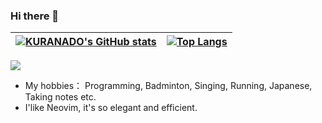 ### Hi there 👋

| <a href="https://github.com/anuraghazra/github-readme-stats"><img align="center" src="https://github-readme-stats.vercel.app/api?username=KURANADO2&count_private=true&show_icons=true&hide_border=true" alt="KURANADO's GitHub stats" /></a> | <a href="https://github.com/anuraghazra/github-readme-stats"><img align="center" src="https://github-readme-stats.vercel.app/api/top-langs/?username=KURANADO2&exclude_repo=KURANADO2.github.io,Note&hide=javascript,html&langs_count=5&layout=compact&hide_border=true" alt="Top Langs"/></a> |
| -                                                                                                                                                                                                                                             | -                                                                                                                                                                                                                                                                                              |

![](https://gv.halberd.cn/KURANADO2?theme=stroke-colorful&active=3200ff&deactive=f1f1f1&len=8&speed=40&size=60&space=5&tail=1)

- My hobbies： Programming, Badminton, Singing, Running, Japanese, Taking notes etc.
- I'like Neovim, it's so elegant and efficient.

